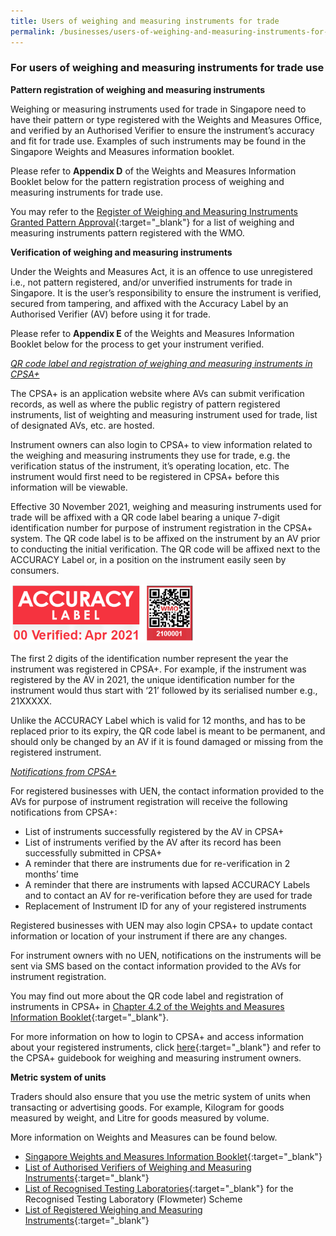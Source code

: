 ```yaml
---
title: Users of weighing and measuring instruments for trade
permalink: /businesses/users-of-weighing-and-measuring-instruments-for-trade-use
---
```

### For users of weighing and measuring instruments for trade use


**Pattern registration of weighing and measuring instruments**

Weighing or measuring instruments used for trade in Singapore need to have their pattern or type registered with the Weights and Measures Office, and verified by an Authorised Verifier to ensure the instrument’s accuracy and fit for trade use. Examples of such instruments may be found in the Singapore Weights and Measures information booklet. 

Please refer to **Appendix D** of the Weights and Measures Information Booklet below for the pattern registration process of weighing and measuring instruments for trade use.

You may refer to the [Register of Weighing and Measuring Instruments Granted Pattern Approval](https://www.cpsaplus.gov.sg/Homepage/RegistryOfRegisteredSuppliersAndPatternApproval){:target="_blank"} for a list of weighing and measuring instruments pattern registered with the WMO.

**Verification of weighing and measuring instruments**

Under the Weights and Measures Act, it is an offence to use unregistered i.e., not pattern registered, and/or unverified instruments for trade in Singapore. It is the user’s responsibility to ensure the instrument is verified, secured from tampering, and affixed with the Accuracy Label by an Authorised Verifier (AV) before using it for trade. 

Please refer to **Appendix E** of the Weights and Measures Information Booklet below for the process to get your instrument verified. 

<i><u>QR code label and registration of weighing and measuring instruments in CPSA+</u></i>

The CPSA+ is an application website where AVs can submit verification records, as well as where the public registry of pattern registered instruments, list of weighting and measuring instrument used for trade, list of designated AVs, etc. are hosted. 

Instrument owners can also login to CPSA+ to view information related to the weighing and measuring instruments they use for trade, e.g. the verification status of the instrument, it’s operating location, etc. The instrument would first need to be registered in CPSA+ before this information will be viewable.  

Effective 30 November 2021, weighing and measuring instruments used for trade will be affixed with a QR code label bearing a unique 7-digit identification number for purpose of instrument registration in the CPSA+ system. The QR code label is to be affixed on the instrument by an AV prior to conducting the initial verification. The QR code will be affixed next to the ACCURACY Label or, in a position on the instrument easily seen by consumers.

<img src="/images/al-and-qr-label.png" alt="wmo-qr-code-label" style="width:295px;height:93px;">

The first 2 digits of the identification number represent the year the instrument was registered in CPSA+. For example, if the instrument was registered by the AV in 2021, the unique identification number for the instrument would thus start with ‘21’ followed by its serialised number e.g., 21XXXXX.

Unlike the ACCURACY Label which is valid for 12 months, and has to be replaced prior to its expiry, the QR code label is meant to be permanent, and should only be changed by an AV if it is found damaged or missing from the registered instrument.

<i><u>Notifications from CPSA+</u></i>

For registered businesses with UEN, the contact information provided to the AVs for purpose of instrument registration will receive the following notifications from CPSA+:

* List of instruments successfully registered by the AV in CPSA+
* List of instruments verified by the AV after its record has been successfully submitted in CPSA+
* A reminder that there are instruments due for re-verification in 2 months’ time
* A reminder that there are instruments with lapsed ACCURACY Labels and to contact an AV for re-verification before they are used for trade
* Replacement of Instrument ID for any of your registered instruments

Registered businesses with UEN may also login CPSA+ to update contact information or location of your instrument if there are any changes. 

For instrument owners with no UEN, notifications on the instruments will be sent via SMS based on the contact information provided to the AVs for instrument registration.

You may find out more about the QR code label and registration of instruments in CPSA+ in [Chapter 4.2 of the Weights and Measures Information Booklet](/files/businesses/wmo_info_booklet.pdf){:target="_blank"}.

For more information on how to login to CPSA+ and access information about your registered instruments, click [here](https://www.cpsaplus.gov.sg){:target="_blank"} and refer to the CPSA+ guidebook for weighing and measuring instrument owners. 

**Metric system of units**

Traders should also ensure that you use the metric system of units when transacting or advertising goods. For example, Kilogram for goods measured by weight, and Litre for goods measured by volume.


More information on Weights and Measures can be found below.

* [Singapore Weights and Measures Information Booklet](/files/businesses/wmo_info_booklet.pdf){:target="_blank"}
* [List of Authorised Verifiers of Weighing and Measuring Instruments](/files/businesses/authorised-verifiers-list.pdf){:target="_blank"}
* [List of Recognised Testing Laboratories](/files/businesses/list_of_rtl.pdf){:target="_blank"} for the Recognised Testing Laboratory (Flowmeter) Scheme
* [List of Registered Weighing and Measuring Instruments](https://www.cpsaplus.gov.sg/Homepage/PublicRegistryInstrumentList){:target="_blank"}